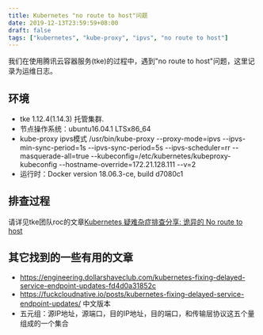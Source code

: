 ```yaml
---
title: Kubernetes "no route to host"问题
date: 2019-12-13T23:59:59+08:00
draft: false
tags: ["kubernetes", "kube-proxy", "ipvs", "no route to host"]
---
```


我们在使用腾讯云容器服务(tke)的过程中，遇到"no route to host"问题，这里记录为运维日志。

## 环境

- tke 1.12.4(1.14.3) 托管集群.
- 节点操作系统：ubuntu16.04.1 LTSx86_64
- kube-proxy ipvs模式 /usr/bin/kube-proxy --proxy-mode=ipvs --ipvs-min-sync-period=1s --ipvs-sync-period=5s --ipvs-scheduler=rr --masquerade-all=true --kubeconfig=/etc/kubernetes/kubeproxy-kubeconfig --hostname-override=172.21.128.111 --v=2
- 运行时：Docker version 18.06.3-ce, build d7080c1

## 排查过程

请详见tke团队roc的文章[Kubernetes 疑难杂症排查分享: 诡异的 No route to host](https://imroc.io/posts/kubernetes/no-route-to-host/)

## 其它找到的一些有用的文章

- https://engineering.dollarshaveclub.com/kubernetes-fixing-delayed-service-endpoint-updates-fd4d0a31852c
- https://fuckcloudnative.io/posts/kubernetes-fixing-delayed-service-endpoint-updates/ 中文版本
- 五元组：源IP地址，源端口，目的IP地址，目的端口，和传输层协议这五个量组成的一个集合

